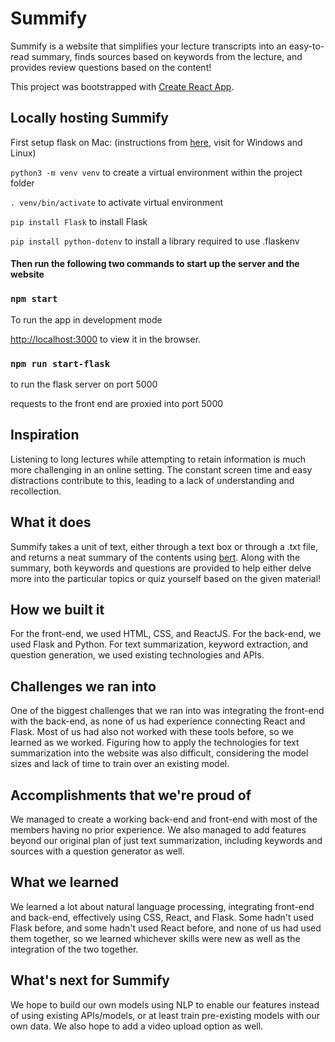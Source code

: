 # Summify

Summify is a website that simplifies your lecture transcripts into an easy-to-read summary, finds sources based on keywords from the lecture, and provides review questions based on the content!

This project was bootstrapped with [Create React App](https://github.com/facebook/create-react-app).

## Locally hosting Summify
First setup flask on Mac: (instructions from [here](https://flask.palletsprojects.com/en/1.1.x/installation/#installation), visit for Windows and Linux)

`python3 -m venv venv` to create a virtual environment within the project folder

`. venv/bin/activate` to activate virtual environment

`pip install Flask` to install Flask

`pip install python-dotenv` to install a library required to use .flaskenv

#### Then run the following two commands to start up the server and the website

### `npm start`

To run the app in development mode

[http://localhost:3000](http://localhost:3000) to view it in the browser.

### `npm run start-flask`

to run the flask server on port 5000

requests to the front end are proxied into port 5000

## Inspiration
Listening to long lectures while attempting to retain information is much more challenging in an online setting. The constant screen time and easy distractions contribute to this, leading to a lack of understanding and recollection.

## What it does
Summify takes a unit of text, either through a text box or through a .txt file, and returns a neat summary of the contents using [bert]("https://pypi.org/project/bert-extractive-summarizer/").  Along with the summary, both keywords and questions are provided to help either delve more into the particular topics or quiz yourself based on the given material!

## How we built it
For the front-end, we used HTML, CSS, and ReactJS. 
For the back-end, we used Flask and Python. 
For text summarization, keyword extraction, and question generation, we used existing technologies and APIs.

## Challenges we ran into
One of the biggest challenges that we ran into was integrating the front-end with the back-end, as none of us had experience connecting React and Flask. Most of us had also not worked with these tools before, so we learned as we worked. 
Figuring how to apply the technologies for text summarization into the website was also difficult, considering the model sizes and lack of time to train over an existing model.

## Accomplishments that we're proud of
We managed to create a working back-end and front-end with most of the members having no prior experience. We also managed to add features beyond our original plan of just text summarization, including keywords and sources with a question generator as well.

## What we learned
We learned a lot about natural language processing, integrating front-end and back-end, effectively using CSS, React, and Flask. Some hadn't used Flask before, and some hadn't used React before, and none of us had used them together, so we learned whichever skills were new as well as the integration of the two together.

## What's next for Summify
We hope to build our own models using NLP to enable our features instead of using existing APIs/models, or at least train pre-existing models with our own data. We also hope to add a video upload option as well.
